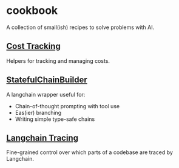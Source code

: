 # cookbook

A collection of small(ish) recipes to solve problems with AI.

## [Cost Tracking](./cost_tracking)

Helpers for tracking and managing costs.

## [StatefulChainBuilder](./stateful_chain_builder/)

A langchain wrapper useful for:

* Chain-of-thought prompting with tool use
* Eas(ier) branching
* Writing simple type-safe chains

## [Langchain Tracing](./tracing/)

Fine-grained control over which parts of a codebase are traced by Langchain.